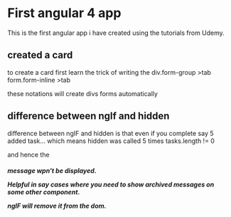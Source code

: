 # First angular 4 app
This is the first angular app i have created using the tutorials from Udemy.

## created a card
to create a card first learn the trick of writing the 
div.form-group >tab
form.form-inline >tab

these notations will create divs forms automatically

## difference between ngIf and hidden
difference between ngIF and hidden is that even if you complete say 5 added task... which means hidden was called 5 times
tasks.length != 0

and hence the <h5/> message wpn't be displayed.

Helpful in say cases where you need to show archived messages on some other component.

ngIF will remove it from the dom.